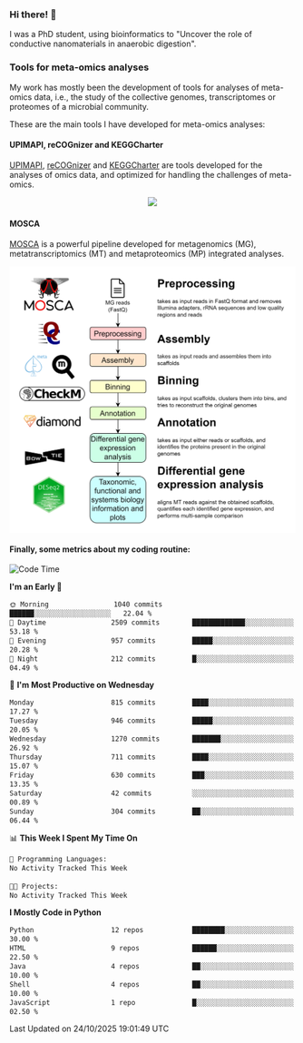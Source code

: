 ### Hi there! 👋

I was a PhD student, using bioinformatics to "Uncover the role of conductive nanomaterials in anaerobic digestion".

### Tools for meta-omics analyses

My work has mostly been the development of tools for analyses of meta-omics data, i.e., the study of the collective genomes, transcriptomes or proteomes of a microbial community.

These are the main tools I have developed for meta-omics analyses:

#### UPIMAPI, reCOGnizer and KEGGCharter

[UPIMAPI](https://github.com/iquasere/UPIMAPI), [reCOGnizer](https://github.com/iquasere/reCOGnizer) and [KEGGCharter](https://github.com/iquasere/KEGGCharter) are tools developed for the analyses of omics data, and optimized for handling the challenges of meta-omics.

<p align="center">
    <img src="assets/annotation_paper.png">
</p>

#### MOSCA

[MOSCA](https://github.com/iquasere/MOSCA) is a powerful pipeline developed for metagenomics (MG), metatranscriptomics (MT) and metaproteomics (MP) integrated analyses.

<p align="center">
    <img src="assets/mosca_workflow.png" align="center" width="700">
</p>


#### Finally, some metrics about my coding routine:

<!--START_SECTION:waka-->
![Code Time](http://img.shields.io/badge/Code%20Time-1%2C044%20hrs%2037%20mins-blue)

**I'm an Early 🐤** 

```text
🌞 Morning                1040 commits        ██████░░░░░░░░░░░░░░░░░░░   22.04 % 
🌆 Daytime                2509 commits        █████████████░░░░░░░░░░░░   53.18 % 
🌃 Evening                957 commits         █████░░░░░░░░░░░░░░░░░░░░   20.28 % 
🌙 Night                  212 commits         █░░░░░░░░░░░░░░░░░░░░░░░░   04.49 % 
```
📅 **I'm Most Productive on Wednesday** 

```text
Monday                   815 commits         ████░░░░░░░░░░░░░░░░░░░░░   17.27 % 
Tuesday                  946 commits         █████░░░░░░░░░░░░░░░░░░░░   20.05 % 
Wednesday                1270 commits        ███████░░░░░░░░░░░░░░░░░░   26.92 % 
Thursday                 711 commits         ████░░░░░░░░░░░░░░░░░░░░░   15.07 % 
Friday                   630 commits         ███░░░░░░░░░░░░░░░░░░░░░░   13.35 % 
Saturday                 42 commits          ░░░░░░░░░░░░░░░░░░░░░░░░░   00.89 % 
Sunday                   304 commits         ██░░░░░░░░░░░░░░░░░░░░░░░   06.44 % 
```


📊 **This Week I Spent My Time On** 

```text
💬 Programming Languages: 
No Activity Tracked This Week

🐱‍💻 Projects: 
No Activity Tracked This Week
```

**I Mostly Code in Python** 

```text
Python                   12 repos            ████████░░░░░░░░░░░░░░░░░   30.00 % 
HTML                     9 repos             ██████░░░░░░░░░░░░░░░░░░░   22.50 % 
Java                     4 repos             ██░░░░░░░░░░░░░░░░░░░░░░░   10.00 % 
Shell                    4 repos             ██░░░░░░░░░░░░░░░░░░░░░░░   10.00 % 
JavaScript               1 repo              █░░░░░░░░░░░░░░░░░░░░░░░░   02.50 % 
```




 Last Updated on 24/10/2025 19:01:49 UTC
<!--END_SECTION:waka-->
